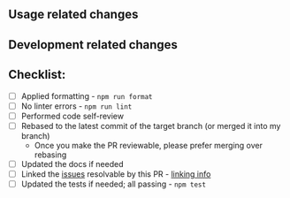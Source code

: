 ## Usage related changes

<!-- How the changes from this PR affect users. -->

## Development related changes

<!-- How these changes affect the developers of this project. E.g. changes in dev tools, testing, CI/CD... -->

## Checklist:

-   [ ] Applied formatting - `npm run format`
-   [ ] No linter errors - `npm run lint`
-   [ ] Performed code self-review
-   [ ] Rebased to the latest commit of the target branch (or merged it into my branch)
    -   Once you make the PR reviewable, please prefer merging over rebasing
-   [ ] Updated the docs if needed
-   [ ] Linked the [issues](https://github.com/0xSpaceShard/starknet-devnet-js/issues) resolvable by this PR - [linking info](https://docs.github.com/en/issues/tracking-your-work-with-issues/linking-a-pull-request-to-an-issue#linking-a-pull-request-to-an-issue-using-a-keyword)
-   [ ] Updated the tests if needed; all passing - `npm test`
